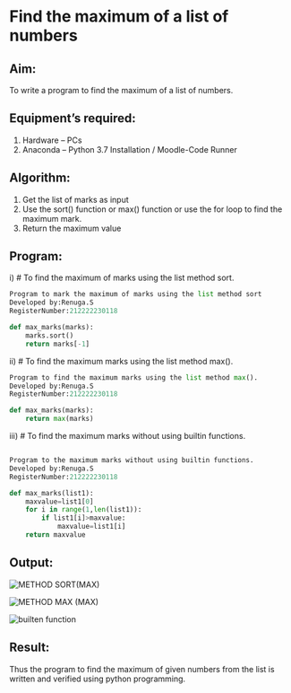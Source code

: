 # Find the maximum of a list of numbers

## Aim:
To write a program to find the maximum of a list of numbers.

## Equipment’s required:
1.	Hardware – PCs
2.	Anaconda – Python 3.7 Installation / Moodle-Code Runner

## Algorithm:
1.	Get the list of marks as input
2.	Use the sort() function or max() function or use the for loop to find the maximum mark.
3.	Return the maximum value

## Program:

i)	# To find the maximum of marks using the list method sort.
```Python
Program to mark the maximum of marks using the list method sort
Developed by:Renuga.S
RegisterNumber:212222230118

def max_marks(marks):
    marks.sort()
    return marks[-1]
```

ii)	# To find the maximum marks using the list method max().
```Python
Program to find the maximum marks using the list method max().
Developed by:Renuga.S 
RegisterNumber:212222230118 

def max_marks(marks):
    return max(marks)

```

iii) # To find the maximum marks without using builtin functions.
```Python

Program to the maximum marks without using builtin functions.
Developed by:Renuga.S 
RegisterNumber:212222230118 

def max_marks(list1):
    maxvalue=list1[0]
    for i in range(1,len(list1)):
        if list1[i]>maxvalue:
            maxvalue=list1[i]
    return maxvalue


``` 

## Output:


![METHOD SORT(MAX)](https://user-images.githubusercontent.com/119292258/235332355-c2e17ed6-c76a-4578-bb91-0e49174c333e.png)


![METHOD MAX (MAX)](https://user-images.githubusercontent.com/119292258/235332360-bda2d56e-4ba4-4554-b3ea-9fe8ae5e4814.png)



![builten function](https://user-images.githubusercontent.com/119292258/235332365-4e020481-569f-41c9-b180-e924a95a51f8.png)











## Result:
Thus the program to find the maximum of given numbers from the list is written and verified using python programming.
